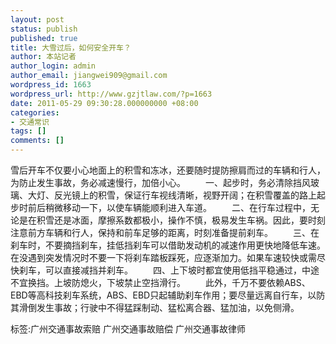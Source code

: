 ```yaml
---
layout: post
status: publish
published: true
title: 大雪过后，如何安全开车？
author: 本站记者
author_login: admin
author_email: jiangwei909@gmail.com
wordpress_id: 1663
wordpress_url: http://www.gzjtlaw.com/?p=1663
date: 2011-05-29 09:30:28.000000000 +08:00
categories:
- 交通常识
tags: []
comments: []
---
```

 雪后开车不仅要小心地面上的积雪和冻冰，还要随时提防擦肩而过的车辆和行人，为防止发生事故，务必减速慢行，加倍小心。 　　一、起步时，务必清除挡风玻璃、大灯、反光镜上的积雪，保证行车视线清晰，视野开阔；在积雪覆盖的路上起步时前后稍微移动一下，以使车辆能顺利进入车道。 　　二、在行车过程中，无论是在积雪还是冰面，摩擦系数都极小，操作不慎，极易发生车祸。因此，要时刻注意前方车辆和行人，保持和前车足够的距离，时刻准备提前刹车。 　　三、在刹车时，不要摘挡刹车，挂低挡刹车可以借助发动机的减速作用更快地降低车速。在没遇到突发情况时不要一下将刹车踏板踩死，应逐渐加力。如果车速较快或需尽快刹车，可以直接减挡并刹车。 　　四、上下坡时都宜使用低挡平稳通过，中途不宜换挡。上坡防熄火，下坡禁止空挡滑行。 　　此外，千万不要依赖ABS、EBD等高科技刹车系统，ABS、EBD只起辅助刹车作用；要尽量远离自行车，以防其滑倒发生事故；行驶中不得猛踩制动、猛松离合器、猛加油，以免侧滑。标签:广州交通事故索赔 广州交通事故赔偿 广州交通事故律师

